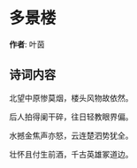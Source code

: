 # 多景楼

**作者**: 叶茵

## 诗词内容

北望中原惨莫烟，楼头风物故依然。

后人拍得阑干碎，往日轻教眼界偏。

水撼金焦声亦怒，云连楚泗势犹全。

壮怀且付生前酒，千古英雄冢道边。

